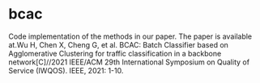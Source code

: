 # bcac
Code implementation of the methods in our paper. The paper is available at.Wu H, Chen X, Cheng G, et al. BCAC: Batch Classifier based on Agglomerative Clustering for traffic classification in a backbone network[C]//2021 IEEE/ACM 29th International Symposium on Quality of Service (IWQOS). IEEE, 2021: 1-10.
